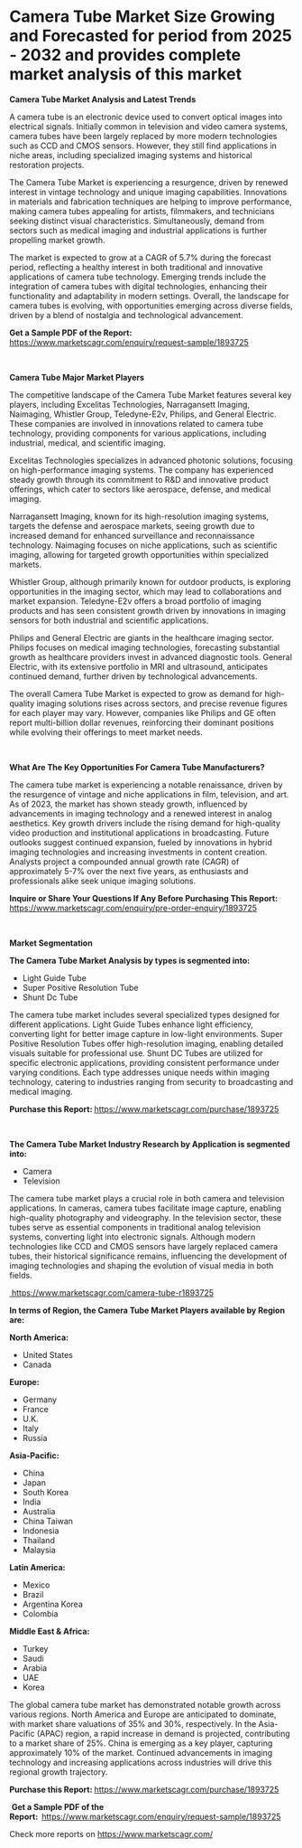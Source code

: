<p><h1>Camera Tube Market Size Growing and Forecasted for period from 2025 - 2032 and provides complete market analysis of this market</h1></p><p><strong>Camera Tube Market Analysis and Latest Trends</strong></p>
<p><p>A camera tube is an electronic device used to convert optical images into electrical signals. Initially common in television and video camera systems, camera tubes have been largely replaced by more modern technologies such as CCD and CMOS sensors. However, they still find applications in niche areas, including specialized imaging systems and historical restoration projects. </p><p>The Camera Tube Market is experiencing a resurgence, driven by renewed interest in vintage technology and unique imaging capabilities. Innovations in materials and fabrication techniques are helping to improve performance, making camera tubes appealing for artists, filmmakers, and technicians seeking distinct visual characteristics. Simultaneously, demand from sectors such as medical imaging and industrial applications is further propelling market growth. </p><p>The market is expected to grow at a CAGR of 5.7% during the forecast period, reflecting a healthy interest in both traditional and innovative applications of camera tube technology. Emerging trends include the integration of camera tubes with digital technologies, enhancing their functionality and adaptability in modern settings. Overall, the landscape for camera tubes is evolving, with opportunities emerging across diverse fields, driven by a blend of nostalgia and technological advancement.</p></p>
<p><strong>Get a Sample PDF of the Report:&nbsp;</strong> <a href="https://www.marketscagr.com/enquiry/request-sample/1893725?utm_campaign=2337&utm_medium=2&utm_source=Github&utm_content=ia&utm_term=23022025&utm_id=camera-tube">https://www.marketscagr.com/enquiry/request-sample/1893725</a></p>
<p>&nbsp;</p>
<p><strong>Camera Tube Major Market Players</strong></p>
<p><p>The competitive landscape of the Camera Tube Market features several key players, including Excelitas Technologies, Narragansett Imaging, Naimaging, Whistler Group, Teledyne-E2v, Philips, and General Electric. These companies are involved in innovations related to camera tube technology, providing components for various applications, including industrial, medical, and scientific imaging.</p><p>Excelitas Technologies specializes in advanced photonic solutions, focusing on high-performance imaging systems. The company has experienced steady growth through its commitment to R&D and innovative product offerings, which cater to sectors like aerospace, defense, and medical imaging. </p><p>Narragansett Imaging, known for its high-resolution imaging systems, targets the defense and aerospace markets, seeing growth due to increased demand for enhanced surveillance and reconnaissance technology. Naimaging focuses on niche applications, such as scientific imaging, allowing for targeted growth opportunities within specialized markets.</p><p>Whistler Group, although primarily known for outdoor products, is exploring opportunities in the imaging sector, which may lead to collaborations and market expansion. Teledyne-E2v offers a broad portfolio of imaging products and has seen consistent growth driven by innovations in imaging sensors for both industrial and scientific applications.</p><p>Philips and General Electric are giants in the healthcare imaging sector. Philips focuses on medical imaging technologies, forecasting substantial growth as healthcare providers invest in advanced diagnostic tools. General Electric, with its extensive portfolio in MRI and ultrasound, anticipates continued demand, further driven by technological advancements.</p><p>The overall Camera Tube Market is expected to grow as demand for high-quality imaging solutions rises across sectors, and precise revenue figures for each player may vary. However, companies like Philips and GE often report multi-billion dollar revenues, reinforcing their dominant positions while evolving their offerings to meet market needs.</p></p>
<p>&nbsp;</p>
<p><strong>What Are The Key Opportunities For Camera Tube Manufacturers?</strong></p>
<p><p>The camera tube market is experiencing a notable renaissance, driven by the resurgence of vintage and niche applications in film, television, and art. As of 2023, the market has shown steady growth, influenced by advancements in imaging technology and a renewed interest in analog aesthetics. Key growth drivers include the rising demand for high-quality video production and institutional applications in broadcasting. Future outlooks suggest continued expansion, fueled by innovations in hybrid imaging technologies and increasing investments in content creation. Analysts project a compounded annual growth rate (CAGR) of approximately 5-7% over the next five years, as enthusiasts and professionals alike seek unique imaging solutions.</p></p>
<p><strong>Inquire or Share Your Questions If Any Before Purchasing This Report:</strong> <a href="https://www.marketscagr.com/enquiry/pre-order-enquiry/1893725?utm_campaign=2337&utm_medium=2&utm_source=Github&utm_content=ia&utm_term=23022025&utm_id=camera-tube">https://www.marketscagr.com/enquiry/pre-order-enquiry/1893725</a></p>
<p>&nbsp;</p>
<p><strong>Market Segmentation</strong></p>
<p><strong>The Camera Tube Market Analysis by types is segmented into:</strong></p>
<p><ul><li>Light Guide Tube</li><li>Super Positive Resolution Tube</li><li>Shunt Dc Tube</li></ul></p>
<p><p>The camera tube market includes several specialized types designed for different applications. Light Guide Tubes enhance light efficiency, converting light for better image capture in low-light environments. Super Positive Resolution Tubes offer high-resolution imaging, enabling detailed visuals suitable for professional use. Shunt DC Tubes are utilized for specific electronic applications, providing consistent performance under varying conditions. Each type addresses unique needs within imaging technology, catering to industries ranging from security to broadcasting and medical imaging.</p></p>
<p><strong>Purchase this Report:&nbsp;</strong><a href="https://www.marketscagr.com/purchase/1893725?utm_campaign=2337&utm_medium=2&utm_source=Github&utm_content=ia&utm_term=23022025&utm_id=camera-tube">https://www.marketscagr.com/purchase/1893725</a></p>
<p>&nbsp;</p>
<p><strong>The Camera Tube Market Industry Research by Application is segmented into:</strong></p>
<p><ul><li>Camera</li><li>Television</li></ul></p>
<p><p>The camera tube market plays a crucial role in both camera and television applications. In cameras, camera tubes facilitate image capture, enabling high-quality photography and videography. In the television sector, these tubes serve as essential components in traditional analog television systems, converting light into electronic signals. Although modern technologies like CCD and CMOS sensors have largely replaced camera tubes, their historical significance remains, influencing the development of imaging technologies and shaping the evolution of visual media in both fields.</p></p>
<p><a href="https://www.marketscagr.com/camera-tube-r1893725?utm_campaign=2337&utm_medium=2&utm_source=Github&utm_content=ia&utm_term=23022025&utm_id=camera-tube">&nbsp;https://www.marketscagr.com/camera-tube-r1893725</a></p>
<p><strong>In terms of Region, the Camera Tube Market Players available by Region are:</strong></p>
<p>
    <p> <strong> North America: </strong>
        <ul>
            <li>United States</li>
            <li>Canada</li>
        </ul>
        </p> 
    <p> <strong> Europe: </strong>
        <ul>
            <li>Germany</li>
            <li>France</li>
            <li>U.K.</li>
            <li>Italy</li>
            <li>Russia</li>
        </ul>
        </p> 
    <p> <strong> Asia-Pacific: </strong>
        <ul>
            <li>China</li>
            <li>Japan</li>
            <li>South Korea</li>
            <li>India</li>
            <li>Australia</li>
            <li>China Taiwan</li>
            <li>Indonesia</li>
            <li>Thailand</li>
            <li>Malaysia</li>
        </ul>
        </p> 
    <p> <strong> Latin America: </strong>
        <ul>
            <li>Mexico</li>
            <li>Brazil</li>
            <li>Argentina Korea</li>
            <li>Colombia</li>
        </ul>
        </p> 
    <p> <strong> Middle East & Africa: </strong>
        <ul>
            <li>Turkey</li>
            <li>Saudi</li>
            <li>Arabia</li>
            <li>UAE</li>
            <li>Korea</li>
        </ul>
    </p>
    </p>
<p><p>The global camera tube market has demonstrated notable growth across various regions. North America and Europe are anticipated to dominate, with market share valuations of 35% and 30%, respectively. In the Asia-Pacific (APAC) region, a rapid increase in demand is projected, contributing to a market share of 25%. China is emerging as a key player, capturing approximately 10% of the market. Continued advancements in imaging technology and increasing applications across industries will drive this regional growth trajectory.</p></p>
<p><strong>Purchase this Report: </strong><a href="https://www.marketscagr.com/purchase/1893725?utm_campaign=2337&utm_medium=2&utm_source=Github&utm_content=ia&utm_term=23022025&utm_id=camera-tube">https://www.marketscagr.com/purchase/1893725</a></p>
<p>&nbsp;<strong>Get a Sample PDF of the Report:&nbsp;&nbsp;</strong><a href="https://www.marketscagr.com/enquiry/request-sample/1893725?utm_campaign=2337&utm_medium=2&utm_source=Github&utm_content=ia&utm_term=23022025&utm_id=camera-tube">https://www.marketscagr.com/enquiry/request-sample/1893725</a></p>
<p><strong></strong></p>
<p>Check more reports on <a href="https://www.marketscagr.com/?utm_campaign=2337&utm_medium=2&utm_source=Github&utm_content=ia&utm_term=23022025&utm_id=camera-tube">https://www.marketscagr.com/</a></p>